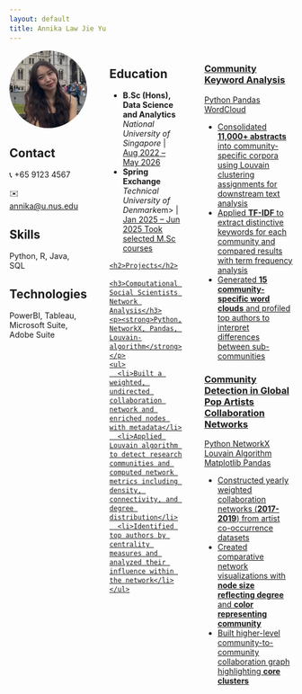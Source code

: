 ```yaml
---
layout: default
title: Annika Law Jie Yu
---
```


<div style="display: flex; gap: 40px; align-items: flex-start;">

  <!-- Left column: photo + contact -->
  <div style="flex: 1; max-width: 200px;">
    <img src="/assets/photo.jpg" alt="Annika Law Jie Yu" style="width:100%; border-radius:50%; object-fit:cover;">
    <h2>Contact</h2>
    <p>📞 +65 9123 4567</p>
    <p>✉️ <a href="mailto:annika@u.nus.edu">annika@u.nus.edu</a></p>
    <h2>Skills</h2>
    <p>Python, R, Java, SQL</p>
    <h2>Technologies</h2>
    <p>PowerBI, Tableau, Microsoft Suite, Adobe Suite</p>
  </div>

  <!-- Right column: main content -->
  <div style="flex: 3;">
    <h2>Education</h2>
    <ul>
      <li><strong>B.Sc (Hons), Data Science and Analytics</strong><br>
          <em>National University of Singapore</em> | <u>Aug 2022 – May 2026</u>
      </li>
      <li><strong>Spring Exchange</strong><br>
          <em>Technical University of Denmark</em>em> | <u>Jan 2025 – Jun 2025<u>
          Took selected M.Sc courses
      </li>
    </ul>

    <h2>Projects</h2>

    <h3>Computational Social Scientists Network Analysis</h3>
    <p><strong>Python, NetworkX, Pandas, Louvain-algorithm</strong></p>
    <ul>
      <li>Built a weighted, undirected collaboration network and enriched nodes with metadata</li>
      <li>Applied Louvain algorithm to detect research communities and computed network metrics including density, connectivity, and degree distribution</li>
      <li>Identified top authors by centrality measures and analyzed their influence within the network</li>
    </ul>
  </div>

  <div class="project">
    <h3>Community Keyword Analysis</h3>
    <div class="tech-stack">
      <span class="tech-tag">Python</span>
      <span class="tech-tag">Pandas</span>
      <span class="tech-tag">WordCloud</span>
    </div>
    <ul>
      <li>Consolidated <strong>11,000+ abstracts</strong> into community-specific corpora using Louvain clustering assignments for downstream text analysis</li>
      <li>Applied <strong>TF-IDF</strong> to extract distinctive keywords for each community and compared results with term frequency analysis</li>
      <li>Generated <strong>15 community-specific word clouds</strong> and profiled top authors to interpret differences between sub-communities</li>
    </ul>
  </div>

  <div class="project">
    <h3>Community Detection in Global Pop Artists Collaboration Networks</h3>
    <div class="tech-stack">
      <span class="tech-tag">Python</span>
      <span class="tech-tag">NetworkX</span>
      <span class="tech-tag">Louvain Algorithm</span>
      <span class="tech-tag">Matplotlib</span>
      <span class="tech-tag">Pandas</span>
    </div>
    <ul>
      <li>Constructed yearly weighted collaboration networks (<strong>2017-2019</strong>) from artist co-occurrence datasets</li>
      <li>Created comparative network visualizations with <strong>node size reflecting degree</strong> and <strong>color representing community</strong></li>
      <li>Built higher-level community-to-community collaboration graph highlighting <strong>core clusters</strong></li>
    </ul>
  </div>
</div>

